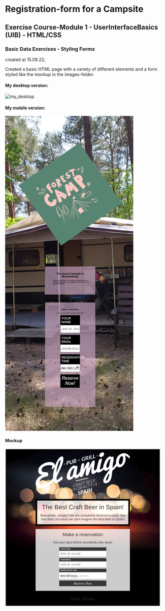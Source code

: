 # Registration-form for a Campsite

## Exercise Course-Module 1 - UserInterfaceBasics (UIB) - HTML/CSS

### Basic Data Exercises - Styling Forms

created at 15.09.22;

Created a basic HTML page with a variety of different elements and a form styled like the mockup in the images-folder.

#### My desktop version:

![my_desktop](./images/my_desktop_version.png)

#### My mobile version:

![my_mobile](./images/my_mobile_version.png)

#### Mockup

![mockup](./images/reference-image.png)
